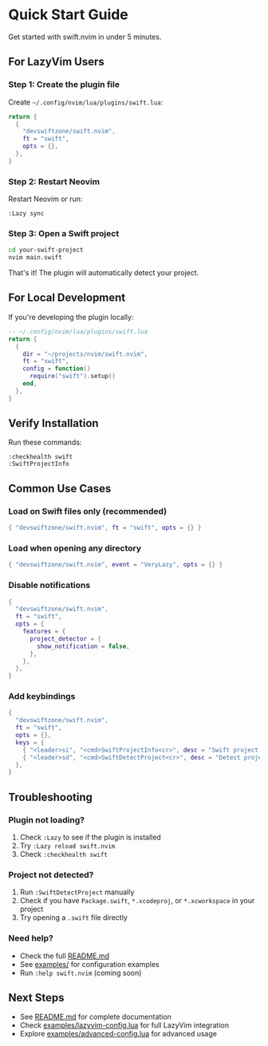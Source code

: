 # Quick Start Guide

Get started with swift.nvim in under 5 minutes.

## For LazyVim Users

### Step 1: Create the plugin file

Create `~/.config/nvim/lua/plugins/swift.lua`:

```lua
return {
  {
    "devswiftzone/swift.nvim",
    ft = "swift",
    opts = {},
  },
}
```

### Step 2: Restart Neovim

Restart Neovim or run:
```vim
:Lazy sync
```

### Step 3: Open a Swift project

```bash
cd your-swift-project
nvim main.swift
```

That's it! The plugin will automatically detect your project.

## For Local Development

If you're developing the plugin locally:

```lua
-- ~/.config/nvim/lua/plugins/swift.lua
return {
  {
    dir = "~/projects/nvim/swift.nvim",
    ft = "swift",
    config = function()
      require("swift").setup()
    end,
  },
}
```

## Verify Installation

Run these commands:

```vim
:checkhealth swift
:SwiftProjectInfo
```

## Common Use Cases

### Load on Swift files only (recommended)
```lua
{ "devswiftzone/swift.nvim", ft = "swift", opts = {} }
```

### Load when opening any directory
```lua
{ "devswiftzone/swift.nvim", event = "VeryLazy", opts = {} }
```

### Disable notifications
```lua
{
  "devswiftzone/swift.nvim",
  ft = "swift",
  opts = {
    features = {
      project_detector = {
        show_notification = false,
      },
    },
  },
}
```

### Add keybindings
```lua
{
  "devswiftzone/swift.nvim",
  ft = "swift",
  opts = {},
  keys = {
    { "<leader>si", "<cmd>SwiftProjectInfo<cr>", desc = "Swift project info" },
    { "<leader>sd", "<cmd>SwiftDetectProject<cr>", desc = "Detect project" },
  },
}
```

## Troubleshooting

### Plugin not loading?
1. Check `:Lazy` to see if the plugin is installed
2. Try `:Lazy reload swift.nvim`
3. Check `:checkhealth swift`

### Project not detected?
1. Run `:SwiftDetectProject` manually
2. Check if you have `Package.swift`, `*.xcodeproj`, or `*.xcworkspace` in your project
3. Try opening a `.swift` file directly

### Need help?
- Check the full [README.md](./README.md)
- See [examples/](./examples/) for configuration examples
- Run `:help swift.nvim` (coming soon)

## Next Steps

- See [README.md](./README.md) for complete documentation
- Check [examples/lazyvim-config.lua](./examples/lazyvim-config.lua) for full LazyVim integration
- Explore [examples/advanced-config.lua](./examples/advanced-config.lua) for advanced usage
